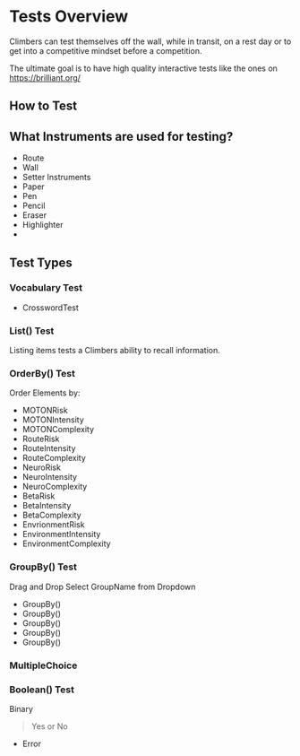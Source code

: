 # Tests Overview

Climbers can test themselves off the wall, while in transit, on a rest day or to get into a competitive mindset before a competition.

The ultimate goal is to have high quality interactive tests like the ones on <https://brilliant.org/>

## How to Test

## What Instruments are used for testing?

- Route
- Wall
- Setter Instruments
- Paper
- Pen
- Pencil
- Eraser
- Highlighter
-

## Test Types

### Vocabulary Test

- CrosswordTest

### List() Test

Listing items tests a Climbers ability to recall information.

### OrderBy() Test

Order Elements by:

- MOTONRisk
- MOTONIntensity
- MOTONComplexity
- RouteRisk
- RouteIntensity
- RouteComplexity
- NeuroRisk
- NeuroIntensity
- NeuroComplexity
- BetaRisk
- BetaIntensity
- BetaComplexity
- EnvrionmentRisk
- EnvironmentIntensity
- EnvironmentComplexity

### GroupBy() Test

Drag and Drop
Select GroupName from Dropdown

- GroupBy()
- GroupBy()
- GroupBy()
- GroupBy()
- GroupBy()

### MultipleChoice

### Boolean() Test

Binary

> Yes or No

- Error
